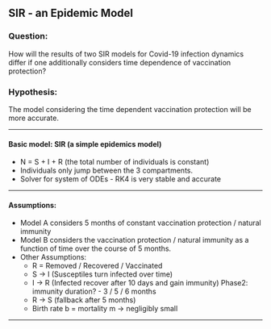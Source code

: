 ## SIR  - an Epidemic Model
### Question:
How will the results of two SIR models for Covid-19 infection dynamics differ if one additionally considers time dependence of vaccination protection? <br>
### Hypothesis:
The model considering the time dependent vaccination protection will be more accurate. <br>

---
#### Basic model: SIR (a simple epidemics model)
* N = S + I + R (the total number of individuals is constant)
* Individuals only jump between the 3 compartments. 
* Solver for system of ODEs - RK4 is very stable and accurate
---
#### Assumptions: 
* Model A considers 5 months of constant vaccination protection / natural immunity	
* Model B considers the vaccination protection / natural immunity as a function of time over the course of 5 months.
* Other Assumptions:
  - R = Removed / Recovered / Vaccinated 
  - S -> I (Susceptiles turn infected over time)
  - I -> R (Infected recover after 10 days and gain immunity)	Phase2: immunity duration? - 3 / 5 / 6 months 
  - R -> S (fallback after 5 months)
  - Birth rate b = mortality m -> negligibly small
---
